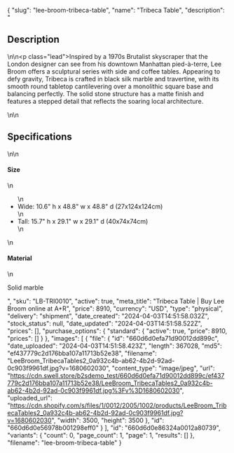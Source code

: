 {
  "slug": "lee-broom-tribeca-table",
  "name": "Tribeca Table",
  "description": "<h2>Description</h2>\n<!-- split -->\n<p class=\"lead\">Inspired by a 1970s Brutalist skyscraper that the London designer can see from his downtown Manhattan pied-à-terre, Lee Broom offers a sculptural series with side and coffee tables. Appearing to defy gravity, Tribeca is crafted in black silk marble and travertine, with its smooth round tabletop cantilevering over a monolithic square base and balancing perfectly. The solid stone structure has a matte finish and features a stepped detail that reflects the soaring local architecture.</p>\n<!-- split -->\n<h2>Specifications</h2>\n<!-- split -->\n<h4>Size</h4>\n<ul>\n<li>Wide: 10.6\" h x 48.8\" w x 48.8\" d (27x124x124cm)</li>\n<li>Tall: 15.7\" h x 29.1\" w x 29.1\" d (40x74x74cm)</li>\n</ul>\n<h4>Material</h4>\n<p>Solid marble</p>",
  "sku": "LB-TRI0010",
  "active": true,
  "meta_title": "Tribeca Table | Buy Lee Broom online at A+R",
  "price": 8910,
  "currency": "USD",
  "type": "physical",
  "delivery": "shipment",
  "date_created": "2024-04-03T14:51:58.032Z",
  "stock_status": null,
  "date_updated": "2024-04-03T14:51:58.522Z",
  "prices": [],
  "purchase_options": {
    "standard": {
      "active": true,
      "price": 8910,
      "prices": []
    }
  },
  "images": [
    {
      "file": {
        "id": "660d6d0efa71d90012dd899c",
        "date_uploaded": "2024-04-03T14:51:58.423Z",
        "length": 367028,
        "md5": "ef437779c2d176bba107a11713b52e38",
        "filename": "LeeBroom_TribecaTables2_0a932c4b-ab62-4b2d-92ad-0c903f9961df.jpg?v=1680602030",
        "content_type": "image/jpeg",
        "url": "https://cdn.swell.store/b2sdemo_test/660d6d0efa71d90012dd899c/ef437779c2d176bba107a11713b52e38/LeeBroom_TribecaTables2_0a932c4b-ab62-4b2d-92ad-0c903f9961df.jpg%3Fv%3D1680602030",
        "uploaded_url": "https://cdn.shopify.com/s/files/1/0012/2005/1002/products/LeeBroom_TribecaTables2_0a932c4b-ab62-4b2d-92ad-0c903f9961df.jpg?v=1680602030",
        "width": 3500,
        "height": 3500
      },
      "id": "660d6d0e56978b001298eff0"
    }
  ],
  "id": "660d6d0e86324a0012a80739",
  "variants": {
    "count": 0,
    "page_count": 1,
    "page": 1,
    "results": []
  },
  "filename": "lee-broom-tribeca-table"
}